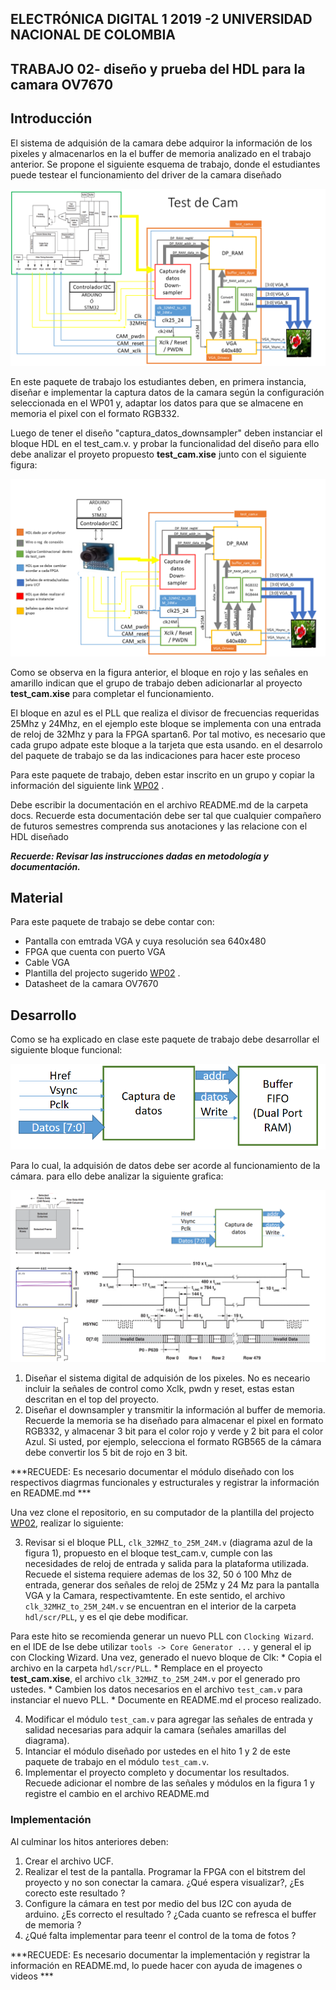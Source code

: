 ##  ELECTRÓNICA DIGITAL 1 2019 -2 UNIVERSIDAD NACIONAL DE COLOMBIA 
## TRABAJO 02- diseño y prueba del HDL para la camara OV7670


## Introducción 
El sistema de adquisión de la camara  debe adquiror la información de los pixeles y almacenarlos en la el buffer de memoria analizado en el trabajo anterior.
Se propone el siguiente esquema de trabajo, donde el estudiantes puede  testear el  funcionamiento del driver de la camara  diseñado

![DIAGRAMA](./figs/test_cam.png)


En este paquete de trabajo los estudiantes deben, en primera instancia, diseñar e implementar la captura datos de la camara según la configuración seleccionada en el WP01 y, adaptar los datos para que se almacene en memoria el pixel con el formato RGB332.

Luego de tener el diseño "captura_datos_downsampler" deben instanciar el  bloque HDL en el test_cam.v.  y probar la funcionalidad  del diseño para ello debe analizar el proyeto propuesto **test_cam.xise**  junto con el siguiente figura:


![DIAGRAMA](./figs/test_cam2.png)

Como se observa en la figura anterior, el bloque en rojo y las señales en amarillo indican  que el grupo de trabajo deben adicionarlar al proyecto **test_cam.xise** para  completar el funcionamiento.

El bloque en azul  es el PLL que realiza el divisor de frecuencias  requeridas 25Mhz y 24Mhz, en el ejemplo este bloque se implementa con una entrada de reloj de 32Mhz  y para la FPGA spartan6. Por tal motivo, es  necesario que cada grupo adpate este bloque a la tarjeta que esta usando. en el desarrolo del  paquete de trabajo se da las indicaciones  para hacer este proceso 

Para este paquete de trabajo, deben   estar inscrito en un grupo y copiar la información del siguiente link  [WP02](https://classroom.github.com/g/fTcztVJQ) .

Debe escribir  la documentación en el archivo README.md de la carpeta docs. Recuerde esta documentación debe ser tal que cualquier compañero de futuros semestres  comprenda sus anotaciones  y las relacione con el HDL diseñado


***Recuerde: Revisar  las instrucciones dadas en metodología y documentación.***


## Material 

Para este paquete de trabajo se debe contar con:

* Pantalla con emtrada VGA  y cuya resolución sea 640x480
* FPGA que cuenta con puerto VGA
* Cable VGA
* Plantilla del projecto  sugerido [WP02](https://classroom.github.com/g/fTcztVJQ) .
* Datasheet de la camara OV7670


## Desarrollo

Como se ha explicado en clase este paquete de trabajo debe desarrollar el siguiente bloque funcional:

![CAPTURADATOS](./figs/cajacapturadatos.png)

Para lo cual, la adquisión de datos debe ser acorde al funcionamiento de  la cámara. para ello debe analizar la siguiente grafica:

![CAPTURADATOS](./figs/cajacapturadatos2.PNG)


1. Diseñar el sistema digital de adquisión de los pixeles. No es neceario incluir la señales de control como Xclk, pwdn y reset, estas estan descritan en el top del proyecto.
2. Diseñar el downsampler  y transmitir la información al buffer de memoria. Recuerde la memoria se ha diseñado para almacenar el pixel en formato RGB332, y almacenar 3 bit para el color rojo  y verde  y 2 bit para el color Azul. Si usted, por ejemplo, selecciona el formato RGB565 de la cámara debe convertir los 5 bit de rojo en 3 bit.

***RECUEDE: Es necesario documentar el módulo diseñado con los respectivos diagrmas  funcionales y estructurales  y  registrar la información en README.md ***

Una vez clone el repositorio, en su computador  de la plantilla del projecto  [WP02](https://classroom.github.com/g/fTcztVJQ), realizar lo siguiente:

3. Revisar si el bloque PLL, `clk_32MHZ_to_25M_24M.v` (diagrama azul de la figura 1), propuesto  en el bloque test_cam.v, cumple con las necesidades de reloj de entrada  y salida para la plataforma utilizada. Recuede el sistema requiere ademas de los 32, 50 ó 100 Mhz de entrada, generar dos señales de reloj de 25Mz y 24 Mz para la pantalla VGA y la Camara, respectivamtente.  En este sentido, el archivo `clk_32MHZ_to_25M_24M.v` se encuentran en el interior de la carpeta `hdl/scr/PLL`, y  es el qie debe modificar.  

Para este hito se recomienda  generar un nuevo PLL  con `Clocking Wizard`. en el IDE de Ise debe utilizar `tools -> Core Generator ...`  y general el ip con Clocking Wizard. Una vez, generado el nuevo bloque de Clk:
    * Copia el archivo en la carpeta `hdl/scr/PLL`.
    * Remplace  en el proyecto **test_cam.xise**, el archivo `clk_32MHZ_to_25M_24M.v` por  el generado pro ustedes.
    * Cambien los datos necesarios en el archivo `test_cam.v`  para instanciar el nuevo PLL.
    * Documente en README.md el proceso realizado.

4. Modificar el módulo `test_cam.v` para agregar las señales de entrada y salidad necesarias para adquir la camara (señales amarillas del diagrama). 
5. Intanciar el módulo diseñado por ustedes en el hito 1 y 2  de este paquete de trabajo  en el módulo `test_cam.v`.
6. Implementar el proyecto completo  y documentar los resultados. Recuede adicionar el nombre de las señales y módulos en la figura 1  y registre el cambio en el archivo README.md



### Implementación 

Al culminar los hitos anteriores deben:

1. Crear el archivo UCF.
2. Realizar el test de la pantalla. Programar la FPGA con el bitstrem  del proyecto  y no son conectar la camara. ¿Qué  espera visualizar?, ¿Es corecto este  resultado ?
3. Configure la cámara en test por medio del bus I2C con ayuda de arduino.  ¿Es correcto el resultado ? ¿Cada cuanto se  refresca el buffer de memoria ?
4. ¿Qué falta implementar para  teenr el control de la toma de fotos ?

***RECUEDE: Es necesario documentar la implementación y registrar la información en README.md, lo puede hacer con ayuda de imagenes o videos ***


